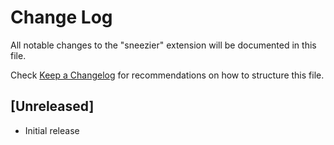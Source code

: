 # Change Log
All notable changes to the "sneezier" extension will be documented in this file.

Check [Keep a Changelog](http://keepachangelog.com/) for recommendations on how to structure this file.

## [Unreleased]
- Initial release